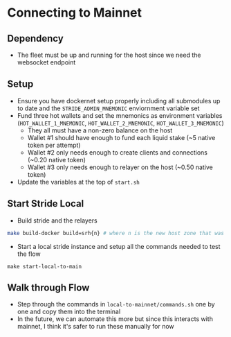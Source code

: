 # Connecting to Mainnet

## Dependency

*   The fleet must be up and running for the host since we need the websocket
    endpoint

## Setup

*   Ensure you have dockernet setup properly including all submodules up to date
    and the `STRIDE_ADMIN_MNEMONIC` enviornment variable set
*   Fund three hot wallets and set the mnemonics as environment variables
    (`HOT_WALLET_1_MNEMONIC`, `HOT_WALLET_2_MNEMONIC`, `HOT_WALLET_3_MNEMONIC`)
    *   They all must have a non-zero balance on the host
    *   Wallet #1 should have enough to fund each liquid stake (~5 native token per
        attempt)
    *   Wallet #2 only needs enough to create clients and connections (~0.20 native
        token)
    *   Wallet #3 only needs enough to relayer on the host (~0.50 native token)
*   Update the variables at the top of `start.sh`

## Start Stride Local

*   Build stride and the relayers

```bash
make build-docker build=srh{n} # where n is the new host zone that was just added
```

*   Start a local stride instance and setup all the commands needed to test the
    flow

<!---->

    make start-local-to-main

## Walk through Flow

*   Step through the commands in `local-to-mainnet/commands.sh` one by one and
    copy them into the terminal
*   In the future, we can automate this more but since this interacts with
    mainnet, I think it's safer to run these manually for now
